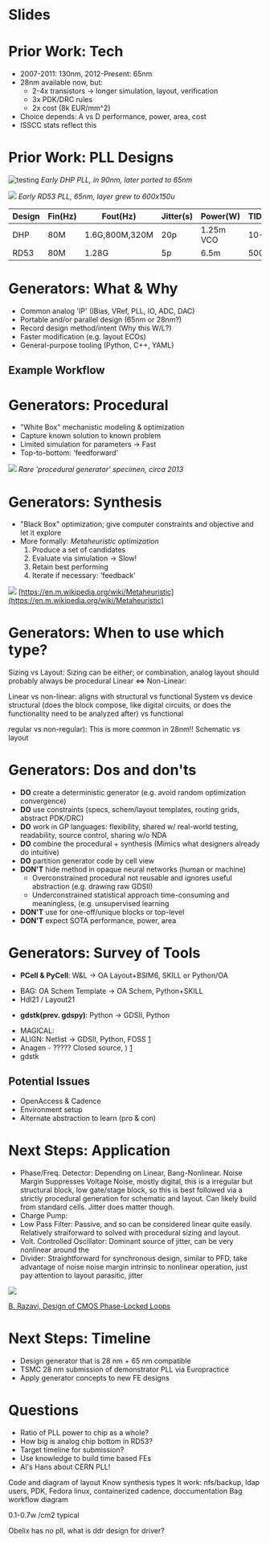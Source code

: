 # Slides

# Prior Work: Tech
- 2007-2011: 130nm, 2012-Present: 65nm
- 28nm available now, but:
	- 2-4x transistors -> longer simulation, layout, verification
	- 3x PDK/DRC rules
	- 2x cost (8k EUR/mm^2)
- Choice depends: A vs D performance, power, area, cost
- ISSCC stats reflect this

# Prior Work: PLL Designs
![testing](dhptpll.png)
*Early DHP PLL, in 90nm, later ported to 65nm*

![](rd53pll.jpeg)
*Early RD53 PLL, 65nm, layer grew to 600x150u*

|Design|Fin(Hz)|Fout(Hz)|Jitter(s)|Power(W)|TID(Rad)|
|---|---|---|---|---|---|
|DHP|80M|1.6G,800M,320M|20p|1.25m VCO|10-20M|
|RD53|80M|1.28G|5p|6.5m|500M|

# Generators: What & Why
- Common analog 'IP' (IBias, VRef, PLL, IO, ADC, DAC) 
- Portable and/or parallel design (65nm or 28nm?)
- Record design method/intent (Why this W/L?)
- Faster modification (e.g. layout ECOs)
- General-purpose tooling (Python, C++, YAML)

## Example Workflow


# Generators: Procedural

- "White Box" mechanistic modeling & optimization
- Capture known solution to known problem
- Limited simulation for parameters -> Fast
- Top-to-bottom: 'feedforward'

![](IMG_1500.jpeg)
*Rare 'procedural generator' specimen, circa 2013*

# Generators: Synthesis 

- "Black Box" optimization; give computer constraints and objective and let it explore
- More formally: *Metaheuristic optimization*
	1. Produce a set of candidates
	2. Evaluate via simulation -> Slow!
	3. Retain best performing
	4. Iterate if necessary: 'feedback'

![](IMG_1501.png)
[https://en.m.wikipedia.org/wiki/Metaheuristic](https://en.m.wikipedia.org/wiki/Metaheuristic)

# Generators: When to use which type?

Sizing vs Layout: Sizing can be either; or combination, analog layout should probably always be procedural
Linear ⇔ Non-Linear: 



Linear vs non-linear: aligns with structural vs functional
System vs device
structural (does the block compose, like digital circuits, or does the functionality need to be analyzed after) vs functional 

regular vs non-regular): This is more common in 28nm!!
Schematic vs layout

# Generators: Dos and don'ts
- **DO** create a deterministic generator (e.g. avoid random optimization convergence)
- **DO** use constraints (specs, schem/layout templates, routing grids, abstract PDK/DRC)
- **DO** work in GP languages: flexibility, shared w/ real-world testing, readability, source control, sharing w/o NDA
- **DO** combine the procedural + synthesis (Mimics what designers already do intuitive)
- **DO** partition generator code by cell view
- **DON'T** hide method in opaque neural networks (human or machine)
	- Overconstrained procedural not reusable and ignores useful abstraction (e.g. drawing raw GDSII)
	- Underconstrained statistical approach time-consuming and meaningless, (e.g. unsupervised learning
- **DON'T** use for one-off/unique blocks or top-level
- **DON'T** expect SOTA performance, power, area

# Generators: Survey of Tools

* **PCell & PyCell**: W&L -> OA Layout+BSIM6, SKILL or Python/OA
- BAG: OA Schem Template -> OA Schem, Python+SKILL
- Hdl21 / Layout21

* **gdstk(prev. gdspy)**: Python -> GDSII, Python
- MAGICAL: 
- ALIGN: Netlist -> GDSII, Python, FOSS [1](https://github.com/ALIGN-analoglayout/ALIGN-public)
- Anagen - ????? Closed source, ) [1](https://m.youtube.com/watch?v=IzJbVG-FHJc)
- gdstk

## Potential Issues
- OpenAccess & Cadence
- Environment setup
- Alternate abstraction to learn (pro & con)

# Next Steps: Application

- Phase/Freq. Detector:  Depending on Linear, Bang-Nonlinear. Noise Margin Suppresses Voltage Noise, mostly digital, this is a irregular but structural block, low gate/stage block, so this is best followed via a strictly procedural generation for schematic and layout. Can likely build from standard cells. Jitter does matter though.
- Charge Pump: 
- Low Pass Filter: Passive, and so can be considered linear quite easily. Relatively straiforward to  solved with procedural sizing and layout.
- Volt. Controlled Oscillator: Dominant source of jitter, can be very nonlinear around the 
- Divider: Straightforward for synchronous design, similar to PFD, take advantage of noise noise margin intrinsic to nonlinear operation, just pay attention to layout parasitic, jitter

![](IMG_1502.jpeg)

[B. Razavi, Design of CMOS Phase-Locked Loops](https://doi.org/10.1017/9781108626200)

# Next Steps: Timeline

- Design generator that is 28 nm + 65 nm compatible
- TSMC 28 nm submission of demonstrator PLL via Europractice
- Apply generator concepts to new FE designs

# Questions

- Ratio of PLL power to chip as a whole?
- How big is analog chip bottom in RD53?
- Target timeline for submission?
- Use knowledge to build time based FEs
- Al's Hans about CERN PLL!



Code and diagram of layout
Know synthesis types
It work: nfs/backup, ldap users, PDK, Fedora linux, containerized cadence, doccumentation
Bag workflow diagram

0.1-0.7w /cm2 typical


Obelix has no pll, what is ddr design for driver?
